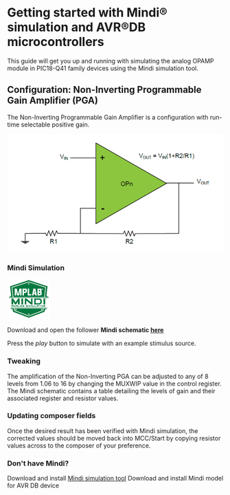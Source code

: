 # Getting started with Mindi® simulation and AVR®DB microcontrollers
This guide will get you up and running with simulating the analog OPAMP module in PIC18-Q41 family devices using the Mindi simulation tool.
## Configuration: Non-Inverting Programmable Gain Amplifier (PGA)
The Non-Inverting Programmable Gain Amplifier is a configuration with run-time selectable positive gain.

![Non-Inverting PGA](images/configuration.png)

### Mindi Simulation
<img src="images/mplab-mindi-analog-simulator.png" width="100"/>

Download and open the follower **Mindi schematic [here](schematics/Non_inverting_PGA.wxsch)**

Press the _play_ button to simulate with an example stimulus source.

### Tweaking
The amplification of the Non-Inverting PGA can be adjusted to any of 8 levels from 1.06 to 16 by changing the MUXWIP value in the control register. The Mindi schematic contains a table detailing the levels of gain and their associated register and resistor values.

### Updating composer fields
Once the desired result has been verified with Mindi simulation, the corrected values should be moved back into MCC/Start by copying resistor values across to the composer of your preference.

### Don't have Mindi?
Download and install [Mindi simulation tool](https://www.microchip.com/mplab/mplab-mindi)
Download and install Mindi model for AVR DB device
